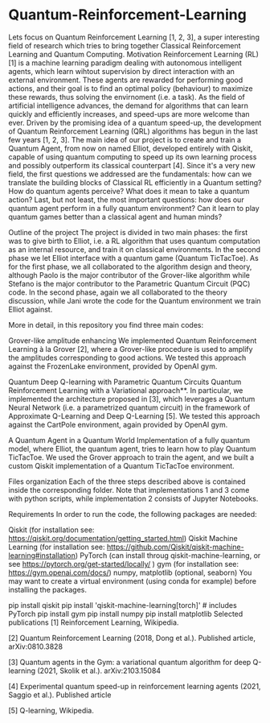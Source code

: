 # Quantum-Reinforcement-Learning
Lets focus on Quantum Reinforcement Learning [1, 2, 3], a super interesting field of research which tries to bring together Classical Reinforcement Learning and Quantum Computing.
Motivation
Reinforcement Learning (RL) [1] is a machine learning paradigm dealing with autonomous intelligent agents, which learn wihtout supervision by direct interaction with an external environment. These agents are rewarded for performing good actions, and their goal is to find an optimal policy (behaviour) to maximize these rewards, thus solving the envirnoment (i.e. a task). As the field of artificial intelligence advances, the demand for algorithms that can learn quickly and efficiently increases, and speed-ups are more welcome than ever. Driven by the promising idea of a quantum speed-up, the development of Quantum Reinforcement Learning (QRL) algorithms has begun in the last few years [1, 2, 3].
The main idea of our project is to create and train a Quantum Agent, from now on named Elliot, developed entirely with Qiskit, capable of using quantum computing to speed up its own learning process and possibly outperform its classical counterpart [4].
Since it's a very new field, the first questions we addressed are the fundamentals: how can we translate the building blocks of Classical RL efficiently in a Quantum setting? How do quantum agents perceive? What does it mean to take a quantum action? Last, but not least, the most important questions: how does our quantum agent perform in a fully quantum environment? Can it learn to play quantum games better than a classical agent and human minds?

Outline of the project
The project is divided in two main phases: the first was to give birth to Elliot, i.e. a RL algorithm that uses quantum computation as an internal resource, and train it on classical environments. In the second phase we let Elliot interface with a quantum game (Quantum TicTacToe). As for the first phase, we all collaborated to the algorithm design and theory, although Paolo is the major contributor of the Grover-like algorithm while Stefano is the major contributor to the Parametric Quantum Circuit (PQC) code. In the second phase, again we all collaborated to the theory discussion, while Jani wrote the code for the Quantum environment we train Elliot against.

More in detail, in this repository you find three main codes:

Grover-like amplitude enhancing
We implemented Quantum Reinforcement Learning à la Grover [2], where a Grover-like procedure is used to amplify the amplitudes corresponding to good actions. We tested this approach against the FrozenLake environment, provided by OpenAI gym.

Quantum Deep Q-learning with Parametric Quantum Circuits
Quantum Reinforcement Learning with a Variational approach**. In particular, we implemented the architecture proposed in [3], which leverages a Quantum Neural Network (i.e. a parametrized quantum circuit) in the framework of Approximate Q-Learning and Deep Q-Learning [5]. We tested this approach against the CartPole environment, again provided by OpenAI gym.

A Quantum Agent in a Quantum World
Implementation of a fully quantum model, where Elliot, the quantum agent, tries to learn how to play Quantum TicTacToe. We used the Grover approach to train the agent, and we built a custom Qiskit implementation of a Quantum TicTacToe environment.

Files organization
Each of the three steps described above is contained inside the corresponding folder. Note that implementations 1 and 3 come with python scripts, while implementation 2 consists of Jupyter Notebooks.

Requirements
In order to run the code, the following packages are needed:

Qiskit (for installation see: https://qiskit.org/documentation/getting_started.html)
Qiskit Machine Learning (for installation see: https://github.com/Qiskit/qiskit-machine-learning#installation)
PyTorch (can install throug qiskit-machine-learning, or see https://pytorch.org/get-started/locally/ )
gym (for installation see: https://gym.openai.com/docs/)
numpy, matplotlib (optional, seaborn)
You may want to create a virtual environment (using conda for example) before installing the packages.

pip install qiskit
pip install 'qiskit-machine-learning[torch]' # includes PyTorch
pip install gym
pip install numpy
pip install matplotlib
Selected publications
[1] Reinforcement Learning, Wikipedia.

[2] Quantum Reinforcement Learning (2018, Dong et al.). Published article, arXiv:0810.3828

[3] Quantum agents in the Gym: a variational quantum algorithm for deep Q-learning (2021, Skolik et al.). arXiv:2103.15084

[4] Experimental quantum speed-up in reinforcement learning agents (2021, Saggio et al.). Published article

[5] Q-learning, Wikipedia.

